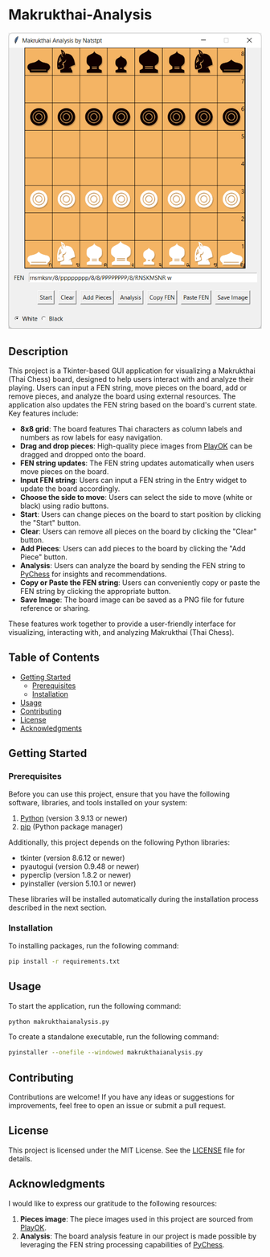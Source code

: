 # Makrukthai-Analysis

![Makrukthai Analysis Screenshot](https://raw.githubusercontent.com/natstpt/Makrukthai-Analysis/main/screencapture.png)

## Description

This project is a Tkinter-based GUI application for visualizing a Makrukthai (Thai Chess) board, designed to help users interact with and analyze their playing. Users can input a FEN string, move pieces on the board, add or remove pieces, and analyze the board using external resources. The application also updates the FEN string based on the board's current state. Key features include:

- **8x8 grid**: The board features Thai characters as column labels and numbers as row labels for easy navigation.
- **Drag and drop pieces**: High-quality piece images from [PlayOK](https://www.playok.com/th/makruk/) can be dragged and dropped onto the board.
- **FEN string updates**: The FEN string updates automatically when users move pieces on the board.
- **Input FEN string**: Users can input a FEN string in the Entry widget to update the board accordingly.
- **Choose the side to move**: Users can select the side to move (white or black) using radio buttons.
- **Start**: Users can change pieces on the board to start position by clicking the "Start" button.
- **Clear**: Users can remove all pieces on the board by clicking the "Clear" button.
- **Add Pieces**: Users can add pieces to the board by clicking the "Add Piece" button.
- **Analysis**: Users can analyze the board by sending the FEN string to [PyChess](https://www.pychess.org/analysis/makruk) for insights and recommendations.
- **Copy or Paste the FEN string**: Users can conveniently copy or paste the FEN string by clicking the appropriate button.
- **Save Image**: The board image can be saved as a PNG file for future reference or sharing.

These features work together to provide a user-friendly interface for visualizing, interacting with, and analyzing Makrukthai (Thai Chess).

## Table of Contents

- [Getting Started](#getting-started)
  - [Prerequisites](#prerequisites)
  - [Installation](#installation)
- [Usage](#usage)
- [Contributing](#contributing)
- [License](#license)
- [Acknowledgments](#acknowledgments)

## Getting Started

### Prerequisites

Before you can use this project, ensure that you have the following software, libraries, and tools installed on your system:

1. [Python](https://www.python.org/) (version 3.9.13 or newer)
2. [pip](https://pip.pypa.io/en/stable/installation/) (Python package manager)

Additionally, this project depends on the following Python libraries:

- tkinter (version 8.6.12 or newer)
- pyautogui (version 0.9.48 or newer)
- pyperclip (version 1.8.2 or newer)
- pyinstaller (version 5.10.1 or newer)

These libraries will be installed automatically during the installation process described in the next section.

### Installation

To installing packages, run the following command:

```bash
pip install -r requirements.txt
```

## Usage

To start the application, run the following command:

```bash
python makrukthaianalysis.py
```

To create a standalone executable, run the following command:

```bash
pyinstaller --onefile --windowed makrukthaianalysis.py
```

## Contributing

Contributions are welcome! If you have any ideas or suggestions for improvements, feel free to open an issue or submit a pull request.

## License

This project is licensed under the MIT License. See the [LICENSE](LICENSE) file for details.

## Acknowledgments

I would like to express our gratitude to the following resources:

1. **Pieces image**: The piece images used in this project are sourced from [PlayOK](https://www.playok.com/th/makruk/).
2. **Analysis**: The board analysis feature in our project is made possible by leveraging the FEN string processing capabilities of [PyChess](https://www.pychess.org/analysis/makruk).
